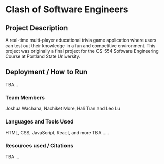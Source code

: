 # Clash of Software Engineers

## Project Description

A real-time multi-player educational trivia game application where users can test out their knowledge in a fun and competitive environment. This project was originally a final project for the CS-554 Software Engineering Course at Portland State University.

## Deployment / How to Run

TBA...

### Team Members

Joshua Wachana, Nachiket More, Hali Tran and Leo Lu

### Languages and Tools Used

HTML, CSS, JavaScript, React, and more TBA .....

### Resources used / Citations

TBA ... 
